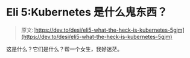 # Eli 5:Kubernetes 是什么鬼东西？

> 原文:[https://dev.to/desi/eli5-what-the-heck-is-kubernetes-5gjm](https://dev.to/desi/eli5-what-the-heck-is-kubernetes-5gjm)

这是什么？它们是什么？帮一个女生，我好迷茫。